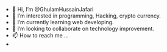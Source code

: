 - 👋 Hi, I’m @GhulamHussainJafari
- 👀 I’m interested in programming, Hacking, crypto currency.
- 🌱 I’m currently learning web developing.
- 💞️ I’m looking to collaborate on technology improvement.
- 📫 How to reach me ...
- 

<!---
GhulamHussainJafari/GhulamHussainJafari is a ✨ special ✨ repository because its `README.md` (this file) appears on your GitHub profile.
You can click the Preview link to take a look at your changes.
--->
